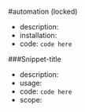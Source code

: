 #automation (locked)

- description:
- installation:
- code: `
code here
`

###Snippet-title

- description: 
- usage: 
- code: `
code here
`
- scope: 